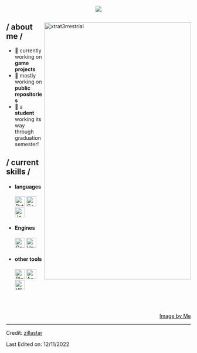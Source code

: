 <p align = center ><img src="https://imgur.com/GIihKm9.png"> </p>

<div>

<img align="right" style="width: 400; height: 700" alt="xtrat3rrestrial" src="https://i.imgur.com/YcwTkjR.png" />

<h2> / about me /</h2>
  
- 🧪 currently working on **game projects**
- 🧬 mostly working on **public repositories**
- 🦠 a **student** working its way through graduation semester!
  
<h2> / current skills / </h2>
  
- <h4> languages </h4>
  <img alt="Python Badge" height="27" src="https://img.shields.io/badge/python-Python-161917?style=plastic&logo=python&logoColor=01F15B&label=%20&labelColor=161917&color=161917">
  <img alt="C++ Badge" height="27" src="https://img.shields.io/badge/cplusplus-C%2B%2B-161917?style=plastic&logo=cplusplus&logoColor=01F15B&label=%20&labelColor=161917&color=161917">
  <img alt="Javascript Badge" height="27" src="https://img.shields.io/badge/javascript-Javascript-161917?style=plastic&logo=javascript&logoColor=01F15B&label=%20&labelColor=161917&color=161917">
  
- <h4> Engines </h4>
  <img alt="Godot Badge" height="27" src="https://img.shields.io/badge/godotengine-Godot-161917?style=plastic&logo=godotengine&logoColor=01F15B&label=%20&labelColor=161917&color=161917">
  <img alt="Unreal Engine Badge" height="27" src="https://img.shields.io/badge/unrealengine-Unreal%20Engine%205-161917?style=plastic&logo=unrealengine&logoColor=01F15B&label=%20&labelColor=161917&color=161917">
  
- <h4> other tools </h4>
  <img alt="Blockbench Badge" height="27" src="https://img.shields.io/badge/blockbench-Blockbench-161917?style=plastic&logo=blockbench&logoColor=01F15B&label=%20&labelColor=161917&color=161917">
  <img alt="Aesprite Badge" height="27" src="https://img.shields.io/badge/aseprite-Aesprite-161917?style=plastic&logo=aseprite&logoColor=01F15B&label=%20&labelColor=161917&color=161917">
  <img alt="VSCode Badge" height="27" src="https://img.shields.io/badge/visualstudiocode-Visual%20Studio%20Code-161917?style=plastic&logo=visualstudiocode&logoColor=01F15B&label=%20&labelColor=161917&color=161917"> 
  
  </br></br>
  
<div align="right">
<a href="https://i.imgur.com/YcwTkjR.png" style="height=700px; width=400px">Image by Me</a>
  </div>
  </div>

------
Credit: [zillastar](https://github.com/zillastar)

Last Edited on: 12/11/2022
